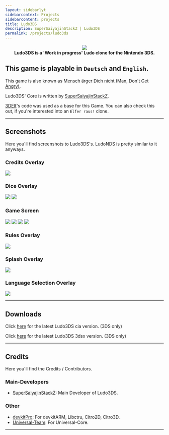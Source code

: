 ```yaml
---
layout: sidebarlyt
sidebarcontext: Projects
sidebarcontent: projects
title: Ludo3DS
description: SuperSaiyajinStackZ | Ludo3DS
permalink: /projects/ludo3ds
---
```


<p align="center">
	<a href="https://github.com/SuperSaiyajinStackZ/Ludo3DS/releases/latest"><img src="/assets/images/ludo3ds/banner.png"></a><br>
	<b>Ludo3DS is a 'Work in progress' Ludo clone for the Nintendo 3DS.</b>
</p>

## This game is playable in `Deutsch` and `English`.

This game is also known as [Mensch ärger Dich nicht (Man, Don't Get Angry)](https://en.wikipedia.org/wiki/Mensch_%C3%A4rgere_Dich_nicht).

Ludo3DS' Core is written by [SuperSaiyajinStackZ](https://github.com/SuperSaiyajinStackZ).

[3DElf](3delf)'s code was used as a base for this Game. You can also check this out, if you're interested into an `Elfer raus!` clone.
<hr>

## Screenshots
Here you'll find screenshots to Ludo3DS's. LudoNDS is pretty similar to it anyways.

### Credits Overlay
![](/assets/images/ludo3ds/credits_en.png)

### Dice Overlay
![](/assets/images/ludo3ds/dice_overlay_en.png) ![](/assets/images/ludo3ds/dice_overlay2_en.png)

### Game Screen
![](/assets/images/ludo3ds/instructions1_en.png) ![](/assets/images/ludo3ds/instructions2_en.png) ![](/assets/images/ludo3ds/game_screen_en.png) ![](/assets/images/ludo3ds/sub_menu_en.png)

### Rules Overlay
![](/assets/images/ludo3ds/rules_en.png)

### Splash Overlay
![](/assets/images/ludo3ds/splash_en.png)

### Language Selection Overlay
![](/assets/images/ludo3ds/language_overlay_en.png)
<hr>

## Downloads
Click [here](https://github.com/SuperSaiyajinStackZ/Ludo3DS/releases/latest/download/Ludo3DS.cia) for the latest Ludo3DS cia version. (3DS only)

Click [here](https://github.com/SuperSaiyajinStackZ/Ludo3DS/releases/latest/download/Ludo3DS.3dsx) for the latest Ludo3DS 3dsx version. (3DS only)
<hr>

## Credits
Here you'll find the Credits / Contributors.

### Main-Developers
- [SuperSaiyajinStackZ](https://github.com/SuperSaiyajinStackZ): Main Developer of Ludo3DS.

### Other
- [devkitPro](https://github.com/devkitPro): For devkitARM, Libctru, Citro2D, Citro3D.
- [Universal-Team](https://github.com/Universal-Team): For Universal-Core.
<hr>